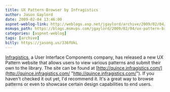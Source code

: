 ```yaml
---
title: UX Pattern Browser by Infragistics
author: Jason Gaylord
date: 2009-02-04 13:46:00
aspnet-weblog-link: http://weblogs.asp.net/jgaylord/archive/2009/02/04/ux-pattern-browser-by-infragistics.aspx
msmvps_path: https://blogs.msmvps.com/jgaylord/2009/02/04/ux-pattern-browser-by-infragistics/
categories: [aspnet-weblog]
tags: [archive]
bitly: https://jasong.us/336fUkL
---
```


[Infragistics](http://www.infragistics.com/), a User Interface Components company, has released a new UX Pattern website that allows users to view various patterns and submit their own to the library. The site can be found at [http://quince.infragistics.com/](http://quince.infragistics.com/ "http://quince.infragistics.com/"). If you haven't checked it out yet, I'd recommend it. It's a great way to browse patterns or even to showcase certain design capabilities to end users.